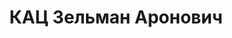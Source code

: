 ---
title: КАЦ Зельман Аронович
description: "1907 року народження, м. Коростень Житомирської області, єврей, освіта\
  \ - робітфак, член ВКП(б). Проживав: шахта № 5 ім. Леніна, Донецька область, Горлівський\
  \ район, 6 лінія, буд. № 39, кв. 2. Парторг шахтиім. Калініна. \n  Заарештований\
  \ 13 жовтня 1937 року. Засуджений військовою колегією Верховного Суду СРСР на 15\
  \ років в'язниці з позбавленням прав на 5 років та конфіскацією майна. \n  Реабілітований\
  \ у 1956 році."
---